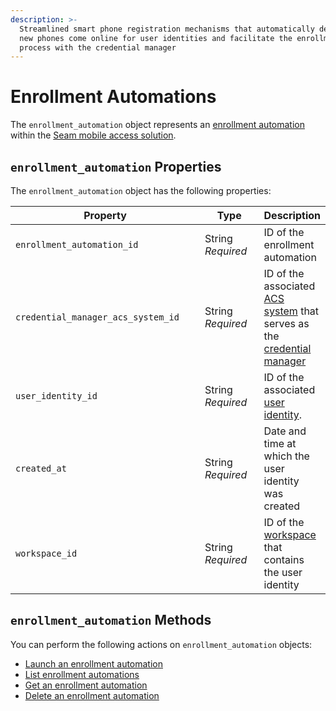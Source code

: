 ```yaml
---
description: >-
  Streamlined smart phone registration mechanisms that automatically detect when
  new phones come online for user identities and facilitate the enrollment
  process with the credential manager
---
```


# Enrollment Automations

The `enrollment_automation` object represents an [enrollment automation](../../../products/mobile-access-in-development/issuing-mobile-credentials-from-an-access-control-system.md) within the [Seam mobile access solution](../../../products/mobile-access-in-development/).

## `enrollment_automation` Properties

The `enrollment_automation` object has the following properties:

<table><thead><tr><th width="365">Property</th><th width="114">Type</th><th>Description</th></tr></thead><tbody><tr><td><code>enrollment_automation_id</code></td><td>String<br><em>Required</em></td><td>ID of the enrollment automation</td></tr><tr><td><code>credential_manager_acs_system_id</code></td><td>String<br><em>Required</em></td><td>ID of the associated <a href="../../../products/access-systems/">ACS system</a> that serves as the <a href="../../../products/mobile-access-in-development/issuing-mobile-credentials-from-an-access-control-system.md">credential manager</a></td></tr><tr><td><code>user_identity_id</code></td><td>String<br><em>Required</em></td><td>ID of the associated <a href="../../../products/mobile-access-in-development/managing-mobile-app-user-accounts-with-user-identities.md#what-is-a-user-identity">user identity</a>.</td></tr><tr><td><code>created_at</code></td><td>String<br><em>Required</em></td><td>Date and time at which the user identity was created</td></tr><tr><td><code>workspace_id</code></td><td>String<br><em>Required</em></td><td>ID of the <a href="../../../core-concepts/workspaces/">workspace</a> that contains the user identity</td></tr></tbody></table>

## `enrollment_automation` Methods

You can perform the following actions on `enrollment_automation` objects:

* [Launch an enrollment automation](launch.md)
* [List enrollment automations](list.md)
* [Get an enrollment automation](get.md)
* [Delete an enrollment automation](delete.md)
